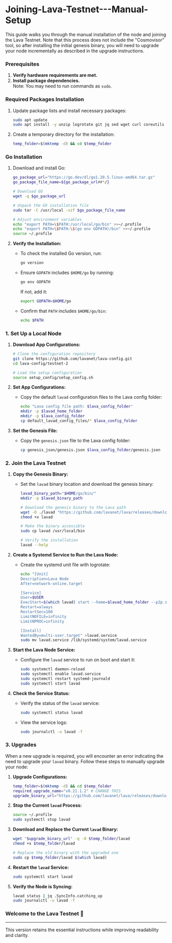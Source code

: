 # Joining-Lava-Testnet---Manual-Setup
This guide walks you through the manual installation of the node and joining the Lava Testnet. Note that this process does not include the "Cosmovisor" tool, so after installing the initial genesis binary, you will need to upgrade your node incrementally as described in the upgrade instructions.

### **Prerequisites**

1. **Verify hardware requirements are met.**
2. **Install package dependencies.**  
   Note: You may need to run commands as `sudo`.

### **Required Packages Installation**

1. Update package lists and install necessary packages:
    ```bash
    sudo apt update
    sudo apt install -y unzip logrotate git jq sed wget curl coreutils systemd
    ```

2. Create a temporary directory for the installation:
    ```bash
    temp_folder=$(mktemp -d) && cd $temp_folder
    ```

### **Go Installation**

1. Download and install Go:
    ```bash
    go_package_url="https://go.dev/dl/go1.20.5.linux-amd64.tar.gz"
    go_package_file_name=${go_package_url##*/}

    # Download GO
    wget -q $go_package_url

    # Unpack the GO installation file
    sudo tar -C /usr/local -xzf $go_package_file_name

    # Adjust environment variables
    echo "export PATH=\$PATH:/usr/local/go/bin" >>~/.profile
    echo "export PATH=\$PATH:\$(go env GOPATH)/bin" >>~/.profile
    source ~/.profile
    ```

2. **Verify the Installation:**
   - To check the installed Go version, run:
     ```bash
     go version
     ```
   - Ensure `GOPATH` includes `$HOME/go` by running:
     ```bash
     go env GOPATH
     ```
     If not, add it:
     ```bash
     export GOPATH=$HOME/go
     ```
   - Confirm that `PATH` includes `$HOME/go/bin`:
     ```bash
     echo $PATH
     ```

### **1. Set Up a Local Node**

1. **Download App Configurations:**
    ```bash
    # Clone the configuration repository
    git clone https://github.com/lavanet/lava-config.git
    cd lava-config/testnet-2

    # Load the setup configuration
    source setup_config/setup_config.sh
    ```

2. **Set App Configurations:**
    - Copy the default `lavad` configuration files to the Lava config folder:
      ```bash
      echo "Lava config file path: $lava_config_folder"
      mkdir -p $lavad_home_folder
      mkdir -p $lava_config_folder
      cp default_lavad_config_files/* $lava_config_folder
      ```

3. **Set the Genesis File:**
    - Copy the `genesis.json` file to the Lava config folder:
      ```bash
      cp genesis_json/genesis.json $lava_config_folder/genesis.json
      ```

### **2. Join the Lava Testnet**

1. **Copy the Genesis Binary:**
    - Set the `lavad` binary location and download the genesis binary:
      ```bash
      lavad_binary_path="$HOME/go/bin/"
      mkdir -p $lavad_binary_path

      # Download the genesis binary to the Lava path
      wget -O ./lavad "https://github.com/lavanet/lava/releases/download/v0.21.1.2/lavad-v0.21.1.2-linux-amd64"
      chmod +x lavad

      # Make the binary accessible
      sudo cp lavad /usr/local/bin

      # Verify the installation
      lavad --help
      ```

2. **Create a Systemd Service to Run the Lava Node:**
    - Create the systemd unit file with logrotate:
      ```bash
      echo "[Unit]
      Description=Lava Node
      After=network-online.target

      [Service]
      User=$USER
      ExecStart=$(which lavad) start --home=$lavad_home_folder --p2p.seeds $seed_node
      Restart=always
      RestartSec=180
      LimitNOFILE=infinity
      LimitNPROC=infinity

      [Install]
      WantedBy=multi-user.target" >lavad.service
      sudo mv lavad.service /lib/systemd/system/lavad.service
      ```

3. **Start the Lava Node Service:**
    - Configure the `lavad` service to run on boot and start it:
      ```bash
      sudo systemctl daemon-reload
      sudo systemctl enable lavad.service
      sudo systemctl restart systemd-journald
      sudo systemctl start lavad
      ```

4. **Check the Service Status:**
    - Verify the status of the `lavad` service:
      ```bash
      sudo systemctl status lavad
      ```

    - View the service logs:
      ```bash
      sudo journalctl -u lavad -f
      ```

### **3. Upgrades**

When a new upgrade is required, you will encounter an error indicating the need to upgrade your `lavad` binary. Follow these steps to manually upgrade your node:

1. **Upgrade Configurations:**
    ```bash
    temp_folder=$(mktemp -d) && cd $temp_folder
    required_upgrade_name="v0.21.1.2" # CHANGE THIS
    upgrade_binary_url="https://github.com/lavanet/lava/releases/download/$required_upgrade_name/lavad-$required_upgrade_name-linux-amd64"
    ```

2. **Stop the Current `lavad` Process:**
    ```bash
    source ~/.profile
    sudo systemctl stop lavad
    ```

3. **Download and Replace the Current `lavad` Binary:**
    ```bash
    wget "$upgrade_binary_url" -q -O $temp_folder/lavad
    chmod +x $temp_folder/lavad

    # Replace the old binary with the upgraded one
    sudo cp $temp_folder/lavad $(which lavad)
    ```

4. **Restart the `lavad` Service:**
    ```bash
    sudo systemctl start lavad
    ```

5. **Verify the Node is Syncing:**
    ```bash
    lavad status | jq .SyncInfo.catching_up
    sudo journalctl -u lavad -f
    ```

### **Welcome to the Lava Testnet 🌋**

---

This version retains the essential instructions while improving readability and clarity.
